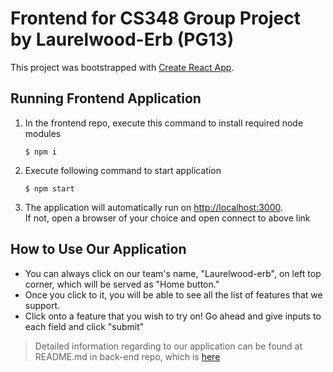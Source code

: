# Frontend for CS348 Group Project by Laurelwood-Erb (PG13)

This project was bootstrapped with [Create React App](https://github.com/facebook/create-react-app).

## Running Frontend Application

1. In the frontend repo,  execute this command to install required node modules
    ```
    $ npm i
    ```
2. Execute following command to start application
    ```
    $ npm start
    ```
3. The application will automatically run on <a href="http://localhost:3000 ">http://localhost:3000</a>. \
    If not, open a browser of your choice and open connect to above link

## How to Use Our Application
- You can always click on our team's name, "Laurelwood-erb", on left top corner, which will be served as "Home button."
- Once you click to it, you will be able to see all the list of features that we support.
- Click onto a feature that you wish to try on! Go ahead and give inputs to each field and click "submit"

> Detailed information regarding to our application can be found at README.md in back-end repo, which is <a href="https://github.com/laurelwood-erb/cs348-backend">here</a>
